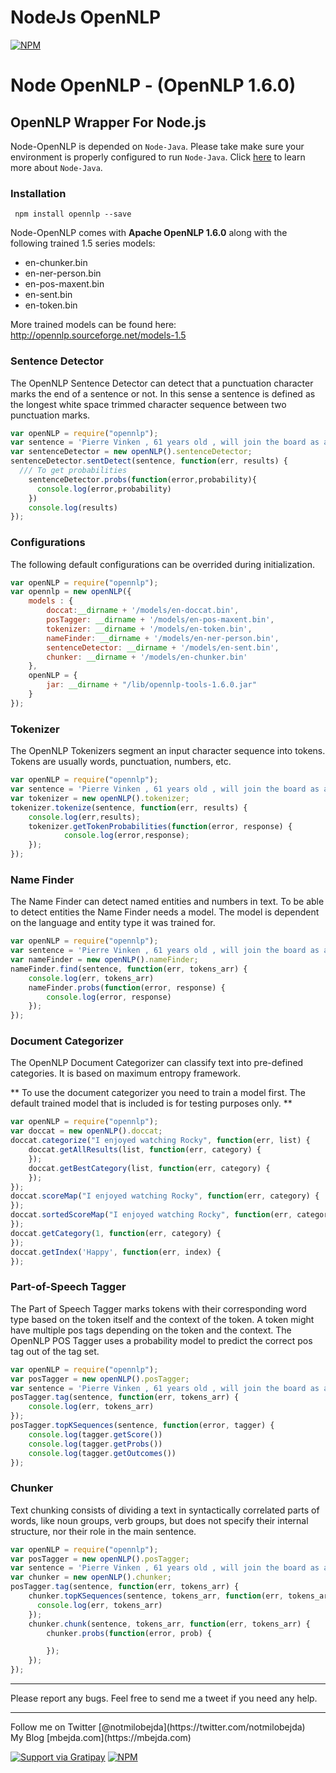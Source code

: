 
NodeJs OpenNLP
===============
[![NPM](https://travis-ci.org/mbejda/Node-OpenNLP.svg?branch=master)](https://nodei.co/npm/opennlp/)

# Node OpenNLP - (OpenNLP 1.6.0)
## OpenNLP Wrapper For Node.js
Node-OpenNLP is depended on `Node-Java`. Please take make sure your environment is properly configured to run `Node-Java`.  Click [here](https://github.com/joeferner/node-java) to learn more about `Node-Java`.

### Installation
```
 npm install opennlp --save
```
Node-OpenNLP comes with **Apache OpenNLP 1.6.0** along with the following trained 1.5 series models:

 * en-chunker.bin
 * en-ner-person.bin
 * en-pos-maxent.bin
 * en-sent.bin
 * en-token.bin

More trained models can be found here:
http://opennlp.sourceforge.net/models-1.5

### Sentence Detector
The OpenNLP Sentence Detector can detect that a punctuation character marks the end of a sentence or not. In this sense a sentence is defined as the longest white space trimmed character sequence between two punctuation marks.

```Javascript
var openNLP = require("opennlp");
var sentence = 'Pierre Vinken , 61 years old , will join the board as a nonexecutive director Nov. 29 .';
var sentenceDetector = new openNLP().sentenceDetector;
sentenceDetector.sentDetect(sentence, function(err, results) {
  /// To get probabilities
    sentenceDetector.probs(function(error,probability){
      console.log(error,probability)
    })
	console.log(results)
});
```

### Configurations 
The following default configurations can be overrided during initialization. 
```Javascript
var openNLP = require("opennlp");
var opennlp = new openNLP({
    models : {
        doccat:__dirname + '/models/en-doccat.bin',
        posTagger: __dirname + '/models/en-pos-maxent.bin',
        tokenizer: __dirname + '/models/en-token.bin',
        nameFinder: __dirname + '/models/en-ner-person.bin',
        sentenceDetector: __dirname + '/models/en-sent.bin',
        chunker: __dirname + '/models/en-chunker.bin'
    },
    openNLP = {
        jar: __dirname + "/lib/opennlp-tools-1.6.0.jar"
    }
});

```

### Tokenizer
The OpenNLP Tokenizers segment an input character sequence into tokens. Tokens are usually words, punctuation, numbers, etc.

```Javascript
var openNLP = require("opennlp");
var sentence = 'Pierre Vinken , 61 years old , will join the board as a nonexecutive director Nov. 29 .';
var tokenizer = new openNLP().tokenizer;
tokenizer.tokenize(sentence, function(err, results) {
    console.log(err,results);
    tokenizer.getTokenProbabilities(function(error, response) {
            console.log(error,response);
    });
});
```

### Name Finder
The Name Finder can detect named entities and numbers in text. To be able to detect entities the Name Finder needs a model. The model is dependent on the language and entity type it was trained for.

```Javascript
var openNLP = require("opennlp");
var sentence = 'Pierre Vinken , 61 years old , will join the board as a nonexecutive director Nov. 29 .';
var nameFinder = new openNLP().nameFinder;
nameFinder.find(sentence, function(err, tokens_arr) {
    console.log(err, tokens_arr)
    nameFinder.probs(function(error, response) {
        console.log(error, response)
    });
});
```


### Document Categorizer
The OpenNLP Document Categorizer can classify text into pre-defined categories. It is based on maximum entropy framework.


** To use the document categorizer you need to train a model first. The default trained model that is included is for testing purposes only. **
```Javascript
var openNLP = require("opennlp");
var doccat = new openNLP().doccat;
doccat.categorize("I enjoyed watching Rocky", function(err, list) {
    doccat.getAllResults(list, function(err, category) {
    });
    doccat.getBestCategory(list, function(err, category) {
    });
});
doccat.scoreMap("I enjoyed watching Rocky", function(err, category) {
});
doccat.sortedScoreMap("I enjoyed watching Rocky", function(err, category) {
});
doccat.getCategory(1, function(err, category) {
});
doccat.getIndex('Happy', function(err, index) {
});
```

### Part-of-Speech Tagger
The Part of Speech Tagger marks tokens with their corresponding word type based on the token itself and the context of the token. A token might have multiple pos tags depending on the token and the context. The OpenNLP POS Tagger uses a probability model to predict the correct pos tag out of the tag set.

``` Javascript
var openNLP = require("opennlp");
var posTagger = new openNLP().posTagger;
var sentence = 'Pierre Vinken , 61 years old , will join the board as a nonexecutive director Nov. 29 .';
posTagger.tag(sentence, function(err, tokens_arr) {
    console.log(err, tokens_arr)
});
posTagger.topKSequences(sentence, function(error, tagger) {
    console.log(tagger.getScore())
    console.log(tagger.getProbs())
    console.log(tagger.getOutcomes())
});
```
### Chunker
Text chunking consists of dividing a text in syntactically correlated parts of words, like noun groups, verb groups, but does not specify their internal structure, nor their role in the main sentence.

```Javascript
var openNLP = require("opennlp");
var posTagger = new openNLP().posTagger;
var sentence = 'Pierre Vinken , 61 years old , will join the board as a nonexecutive director Nov. 29 .';
var chunker = new openNLP().chunker;
posTagger.tag(sentence, function(err, tokens_arr) {
    chunker.topKSequences(sentence, tokens_arr, function(err, tokens_arr) {
      console.log(err, tokens_arr)
    });
    chunker.chunk(sentence, tokens_arr, function(err, tokens_arr) {
        chunker.probs(function(error, prob) {

        });
    });
});
```
<hr>
Please report any bugs. Feel free to send me a tweet if you need any help.
<hr>
Follow me on Twitter
[@notmilobejda](https://twitter.com/notmilobejda)<br>
My Blog
[mbejda.com](https://mbejda.com)<br>

[![Support via Gratipay](https://cdn.rawgit.com/gratipay/gratipay-badge/2.3.0/dist/gratipay.svg)](https://gratipay.com/mbejda/)
[![NPM](https://nodei.co/npm/opennlp.png)](https://nodei.co/npm/opennlp/)
